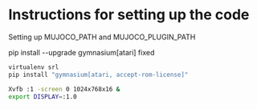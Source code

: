# Instructions for setting up the code

Setting up MUJOCO_PATH and MUJOCO_PLUGIN_PATH

pip install --upgrade gymnasium[atari] fixed

```bash
virtualenv srl
pip install "gymnasium[atari, accept-rom-license]"
```

```bash
Xvfb :1 -screen 0 1024x768x16 &
export DISPLAY=:1.0
```
